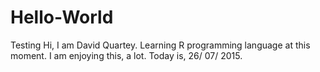 # Hello-World
Testing
Hi, I am David Quartey. Learning R programming language at this moment. I am enjoying this, a lot. Today is, 26/ 07/ 2015.

